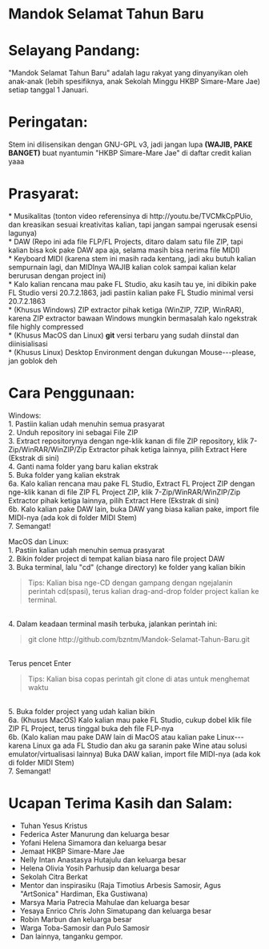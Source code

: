 # Mandok Selamat Tahun Baru

# Selayang Pandang:
<p>"Mandok Selamat Tahun Baru" adalah lagu rakyat yang dinyanyikan oleh anak-anak (lebih spesifiknya, anak Sekolah Minggu HKBP Simare-Mare Jae) setiap tanggal 1 Januari.</p>

# Peringatan:
<p>Stem ini dilisensikan dengan GNU-GPL v3, jadi jangan lupa <strong>(WAJIB, PAKE BANGET)</strong> buat nyantumin "HKBP Simare-Mare Jae" di daftar credit kalian yaaa</p>

# Prasyarat:

<p>* Musikalitas (tonton video referensinya di http://youtu.be/TVCMkCpPUio, dan kreasikan sesuai kreativitas kalian, tapi jangan sampai ngerusak esensi lagunya)<br>
* DAW (Repo ini ada file FLP/FL Projects, ditaro dalam satu file ZIP, tapi kalian bisa kok pake DAW apa aja, selama masih bisa nerima file MIDI)<br>
* Keyboard MIDI (karena stem ini masih rada kentang, jadi aku butuh kalian sempurnain lagi, dan MIDInya WAJIB kalian colok sampai kalian kelar berurusan dengan project ini)<br>
* Kalo kalian rencana mau pake FL Studio, aku kasih tau ye, ini dibikin pake FL Studio versi 20.7.2.1863, jadi pastiin kalian pake FL Studio minimal versi 20.7.2.1863<br>
* (Khusus Windows) ZIP extractor pihak ketiga (WinZIP, 7ZIP, WinRAR), karena ZIP extractor bawaan Windows mungkin bermasalah kalo ngekstrak file highly compressed<br>
* (Khusus MacOS dan Linux) <strong>git</strong> versi terbaru yang sudah diinstal dan diinisialisasi<br>
* (Khusus Linux) Desktop Environment dengan dukungan Mouse---please, jan goblok deh</p>

# Cara Penggunaan:
<p>Windows:<br>
1. Pastiin kalian udah menuhin semua prasyarat<br>
2. Unduh repository ini sebagai File ZIP<br>
3. Extract repositorynya dengan nge-klik kanan di file ZIP repository, klik 7-Zip/WinRAR/WinZIP/Zip Extractor pihak ketiga lainnya, pilih Extract Here (Ekstrak di sini)<br>
4. Ganti nama folder yang baru kalian ekstrak<br>
5. Buka folder yang kalian ekstrak<br>
6a. Kalo kalian rencana mau pake FL Studio, Extract FL Project ZIP dengan nge-klik kanan di file ZIP FL Project ZIP, klik 7-Zip/WinRAR/WinZIP/Zip Extractor pihak ketiga lainnya, pilih Extract Here (Ekstrak di sini)<br>
6b. Kalo kalian pake DAW lain, buka DAW yang biasa kalian pake, import file MIDI-nya (ada kok di folder MIDI Stem)<br>
7. Semangat!</p>

<p>MacOS dan Linux:<br>
1. Pastiin kalian udah menuhin semua prasyarat<br>
2. Bikin folder project di tempat kalian biasa naro file project DAW<br>
3. Buka terminal, lalu "cd" (change directory) ke folder yang kalian bikin<br>
<blockquote>Tips: Kalian bisa nge-CD dengan gampang dengan ngejalanin perintah cd(spasi), terus kalian drag-and-drop folder project kalian ke terminal.</blockquote><br>
4. Dalam keadaan terminal masih terbuka, jalankan perintah ini:<br>
<blockquote>git clone http://github.com/bzntm/Mandok-Selamat-Tahun-Baru.git</blockquote><br>
Terus pencet Enter<br>
<blockquote>Tips: Kalian bisa copas perintah git clone di atas untuk menghemat waktu</blockquote><br>
5. Buka folder project yang udah kalian bikin<br>
6a. (Khusus MacOS) Kalo kalian mau pake FL Studio, cukup dobel klik file ZIP FL Project, terus tinggal buka deh file FLP-nya<br>
6b. (Kalo kalian mau pake DAW lain di MacOS atau kalian pake Linux---karena Linux ga ada FL Studio dan aku ga saranin pake Wine atau solusi emulator/virtualisasi lainnya) Buka DAW kalian, import file MIDI-nya (ada kok di folder MIDI Stem)<br>
7. Semangat!</p>

# Ucapan Terima Kasih dan Salam:

* Tuhan Yesus Kristus
* Federica Aster Manurung dan keluarga besar
* Yofani Helena Simamora dan keluarga besar
* Jemaat HKBP Simare-Mare Jae
* Nelly Intan Anastasya Hutajulu dan keluarga besar
* Helena Olivia Yosih Parhusip dan keluarga besar
* Sekolah Citra Berkat
* Mentor dan inspirasiku (Raja Timotius Arbesis Samosir, Agus "ArtSonica" Hardiman, Eka Gustiwana)
* Marsya Maria Patrecia Mahulae dan keluarga besar
* Yesaya Enrico Chris John Simatupang dan keluarga besar
* Robin Marbun dan keluarga besar
* Warga Toba-Samosir dan Pulo Samosir
* Dan lainnya, tanganku gempor.
  